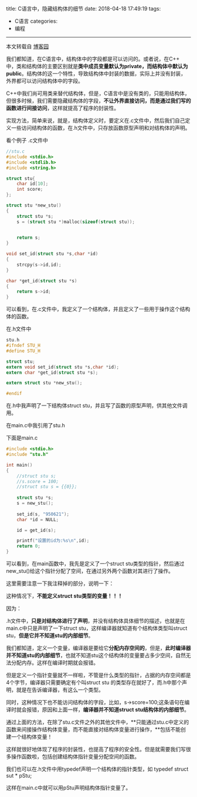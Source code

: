 title: C语言中，隐藏结构体的细节
date: 2018-04-18 17:49:19
tags:
- C语言
categories:
- 编程
---

本文转载自 [博客园](https://www.cnblogs.com/qingergege/p/6882107.html)

我们都知道，在C语言中，结构体中的字段都是可以访问的。或者说，在C++ 中，类和结构体的主要区别就是**类中成员变量默认为private，而结构体中默认为public**。结构体的这一个特性，导致结构体中封装的数据，实际上并没有封装，外界都可以访问结构体中的字段。

<!-- more -->

C++中我们尚可用类来替代结构体，但是，C语言中是没有类的，只能用结构体，但很多时候，我们需要隐藏结构体的字段，**不让外界直接访问，而是通过我们写的函数进行间接访问**，这样就提高了程序的封装性。 

实现方法，简单来说，就是，结构体定义时，要定义在.c文件中，然后我们自己定义一些访问结构体的函数，在.h文件中，只存放函数原型声明和对结构体的声明。

看个例子
.c文件中
```c
//stu.c
#include <stdio.h>
#include <stdlib.h>
#include <string.h>

struct stu{
    char id[10];
    int score;
};

struct stu *new_stu()
{
    struct stu *s;
    s = (struct stu *)malloc(sizeof(struct stu));
    

    return s;
}

void set_id(struct stu *s,char *id)
{
    strcpy(s->id,id);
}

char *get_id(struct stu *s)
{
    return s->id;
}
```
可以看到，在.c文件中，我定义了一个结构体，并且定义了一些用于操作这个结构体的函数。

在.h文件中
```c
stu.h
#ifndef STU_H
#define STU_H

struct stu;
extern void set_id(struct stu *s,char *id);
extern char *get_id(struct stu *s);

extern struct stu *new_stu();

#endif
```

在.h中我声明了一下结构体struct stu，并且写了函数的原型声明，供其他文件调用。

在main.c中我引用了stu.h

 

下面是main.c
```c
#include <stdio.h>
#include "stu.h"

int main()
{
    //struct stu s;
    //s.score = 100;
    //struct stu s = {{0}};
    
    struct stu *s;
    s = new_stu();
    
    set_id(s, "950621");
    char *id = NULL;

    id = get_id(s);

    printf("设置的id为:%s\n",id);
    return 0;
}
```

可以看到，在main函数中，我先是定义了一个struct stu类型的指针，然后通过new_stu()给这个指针分配了空间，在通过另外两个函数对其进行了操作。

 

这里需要注意一下我注释掉的部分，说明一下：

这种情况下，**不能定义struct stu类型的变量！！！**

因为：

.h文件中，**只是对结构体进行了声明**，并没有结构体具体细节的描述，也就是在main.c中只是声明了一下struct stu，这样编译器就知道有个结构体类型叫struct stu，**但是它并不知道stu的内部细节**。

我们都知道，定义一个变量，编译器是要给它**分配内存空间的**，但是，**此时编译器并不知道stu的内部细节**，也就不知道stu这个结构体的变量要占多少空间，自然无法分配内存。这样在编译时期就会报错。

但是定义一个指针变量就不一样啦，不管是什么类型的指针，占据的内存空间都是4个字节，编译器只需要确定有个叫struct stu 的类型存在就好了，而.h中那个声明，就是在告诉编译器，有这么一个类型。

 

同时，这种情况下也不能访问结构体的字段，比如，s->score=100;这条语句在编译时就会报错，原因和上面一样，**编译器并不知道struct stu结构体的内部细节**。

 

通过上面的方法，在除了stu.c文件之外的其他文件中，**只能通过stu.c中定义的函数来间接操作结构体变量，而不能直接对结构体变量进行操作，**包括不能创建一个结构体变量！

这样就很好地体现了程序的封装性，也提高了程序的安全性。但是就需要我们写很多操作函数啦，包括创建结构体指针变量分配空间的函数。

 

我们也可以在.h文件中用typedef声明一个结构体的指针类型，如  typedef struct sut * pStu;

这样在main.c中就可以用pStu声明结构体指针变量了。